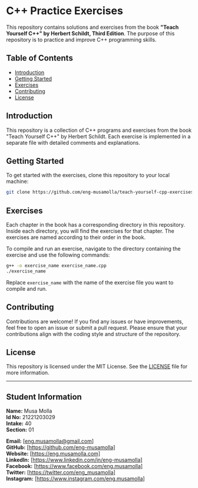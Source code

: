 # C++ Practice Exercises
This repository contains solutions and exercises from the book **"Teach Yourself C++" by Herbert Schildt, Third Edition**. The purpose of this repository is to practice and improve C++ programming skills.

## Table of Contents

- [Introduction](#introduction)
- [Getting Started](#getting-started)
- [Exercises](#exercises)
- [Contributing](#contributing)
- [License](#license)

## Introduction

This repository is a collection of C++ programs and exercises from the book "Teach Yourself C++" by Herbert Schildt. Each exercise is implemented in a separate file with detailed comments and explanations.

## Getting Started

To get started with the exercises, clone this repository to your local machine:

```sh
git clone https://github.com/eng-musamolla/teach-yourself-cpp-exercises.git
```

## Exercises

Each chapter in the book has a corresponding directory in this repository. Inside each directory, you will find the exercises for that chapter. The exercises are named according to their order in the book.

To compile and run an exercise, navigate to the directory containing the exercise and use the following commands:

```sh
g++ -o exercise_name exercise_name.cpp
./exercise_name
```

Replace `exercise_name` with the name of the exercise file you want to compile and run.

## Contributing

Contributions are welcome! If you find any issues or have improvements, feel free to open an issue or submit a pull request. Please ensure that your contributions align with the coding style and structure of the repository.

## License

This repository is licensed under the MIT License. See the [LICENSE](LICENSE) file for more information.

--------------------
## Student Information
**Name:** Musa Molla  
**Id No:** 21221203029  
**Intake:** 40  
**Section:** 01  

**Email:** [eng.musamolla@gmail.com]  
**GitHub:** [https://github.com/eng-musamolla]  
**Website:** [https://eng.musamolla.com]  
**LinkedIn:** [https://www.linkedin.com/in/eng-musamolla]  
**Facebook:** [https://www.facebook.com/eng.musamolla]  
**Twitter:** [https://twitter.com/eng_musamolla]  
**Instagram:** [https://www.instagram.com/eng.musamolla]  